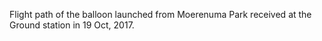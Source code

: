 Flight path of the balloon launched from Moerenuma Park received at the Ground station in 19 Oct, 2017.

